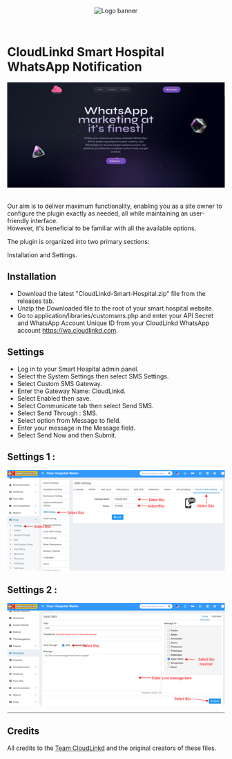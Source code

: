 <p align="center">
<img alt="Logo banner" src="https://github.com/cloudlinkd-networks/whatsapp-notification/blob/main/logo.png"/></p>
</br>

# CloudLinkd Smart Hospital WhatsApp Notification

![Example dashboard](https://raw.githubusercontent.com/cloudlinkd-networks/WHMCS-WhatsApp-Notification/refs/heads/main/screenshot-4.png)
</br></br>

Our aim is to deliver maximum functionality, enabling you as a site owner to configure the plugin exactly as needed, all while maintaining an user-friendly interface.<br>
However, it's beneficial to be familiar with all the available options.<br>

The plugin is organized into two primary sections:<br>

Installation and Settings.

## Installation

- Download the latest "CloudLinkd-Smart-Hospital.zip" file from the releases tab.
- Unzip the Downloaded file to the root of your smart hospital website.
- Go to application/libraries/customsms.php and enter your API Secret and WhatsApp Account Unique ID from your CloudLinkd WhatsApp account https://wa.cloudlinkd.com.

## Settings

- Log in to your Smart Hospital admin panel.
- Select the System Settings then select SMS Settings.
- Select Custom SMS Gateway.
- Enter the Gateway Name: CloudLinkd.
- Select Enabled then save.
- Select Communicate tab then select Send SMS.
- Select Send Through : SMS.
- Select option from Message to field.
- Enter your message in the Message field.
- Select Send Now and then Submit.

## Settings 1 :

![Example settings](https://raw.githubusercontent.com/cloudlinkd-networks/SmartHospital-WhatsApp-Notification/refs/heads/main/smart-hospital-1.png)

## Settings 2 :

![Example settings](https://raw.githubusercontent.com/cloudlinkd-networks/SmartHospital-WhatsApp-Notification/refs/heads/main/smart-hospital-2.png)

----------

## Credits

All credits to the [Team CloudLinkd](https://www.cloudlinkd.com) and the original creators of these files.</br>

